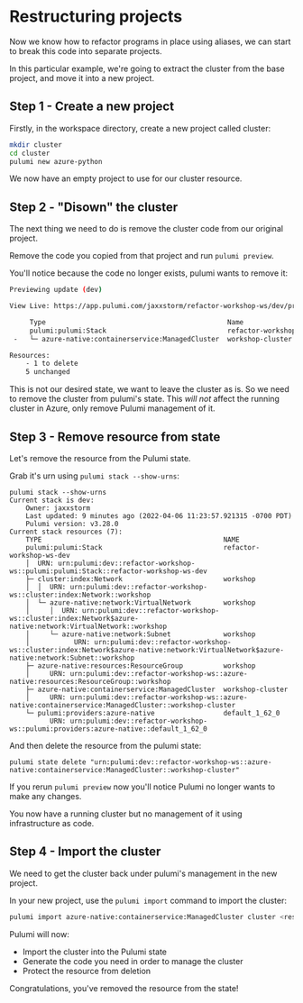 # Restructuring projects

Now we know how to refactor programs in place using aliases, we can start to break this code into separate projects.

In this particular example, we're going to extract the cluster from the base project, and move it into a new project.

## Step 1 - Create a new project

Firstly, in the workspace directory, create a new project called cluster:

```bash
mkdir cluster
cd cluster
pulumi new azure-python
```

We now have an empty project to use for our cluster resource.

## Step 2 - "Disown" the cluster

The next thing we need to do is remove the cluster code from our original project.

Remove the code you copied from that project and run `pulumi preview`.

You'll notice because the code no longer exists, pulumi wants to remove it:

```bash
Previewing update (dev)

View Live: https://app.pulumi.com/jaxxstorm/refactor-workshop-ws/dev/previews/2e852cbc-6a03-4bc0-8842-5f3e05282e73

     Type                                             Name                      Plan
     pulumi:pulumi:Stack                              refactor-workshop-ws-dev
 -   └─ azure-native:containerservice:ManagedCluster  workshop-cluster          delete

Resources:
    - 1 to delete
    5 unchanged
```

This is not our desired state, we want to leave the cluster as is. So we need to remove the cluster from pulumi's state. This _will not_ affect the running cluster in Azure, only remove Pulumi management of it.

## Step 3 - Remove resource from state

Let's remove the resource from the Pulumi state.

Grab it's urn using `pulumi stack --show-urns`:

```
pulumi stack --show-urns
Current stack is dev:
    Owner: jaxxstorm
    Last updated: 9 minutes ago (2022-04-06 11:23:57.921315 -0700 PDT)
    Pulumi version: v3.28.0
Current stack resources (7):
    TYPE                                             NAME
    pulumi:pulumi:Stack                              refactor-workshop-ws-dev
    │  URN: urn:pulumi:dev::refactor-workshop-ws::pulumi:pulumi:Stack::refactor-workshop-ws-dev
    ├─ cluster:index:Network                         workshop
    │  │  URN: urn:pulumi:dev::refactor-workshop-ws::cluster:index:Network::workshop
    │  └─ azure-native:network:VirtualNetwork        workshop
    │     │  URN: urn:pulumi:dev::refactor-workshop-ws::cluster:index:Network$azure-native:network:VirtualNetwork::workshop
    │     └─ azure-native:network:Subnet             workshop
    │           URN: urn:pulumi:dev::refactor-workshop-ws::cluster:index:Network$azure-native:network:VirtualNetwork$azure-native:network:Subnet::workshop
    ├─ azure-native:resources:ResourceGroup          workshop
    │     URN: urn:pulumi:dev::refactor-workshop-ws::azure-native:resources:ResourceGroup::workshop
    ├─ azure-native:containerservice:ManagedCluster  workshop-cluster
    │     URN: urn:pulumi:dev::refactor-workshop-ws::azure-native:containerservice:ManagedCluster::workshop-cluster
    └─ pulumi:providers:azure-native                 default_1_62_0
          URN: urn:pulumi:dev::refactor-workshop-ws::pulumi:providers:azure-native::default_1_62_0
```

And then delete the resource from the pulumi state:

```
pulumi state delete "urn:pulumi:dev::refactor-workshop-ws::azure-native:containerservice:ManagedCluster::workshop-cluster"
```

If you rerun `pulumi preview` now you'll notice Pulumi no longer wants to make any changes.

You now have a running cluster but no management of it using infrastructure as code.

## Step 4 - Import the cluster

We need to get the cluster back under pulumi's management in the new project.

In your new project, use the `pulumi import` command to import the cluster:

```bash
pulumi import azure-native:containerservice:ManagedCluster cluster <resourceid>
```

Pulumi will now:

- Import the cluster into the Pulumi state
- Generate the code you need in order to manage the cluster
- Protect the resource from deletion

Congratulations, you've removed the resource from the state!




